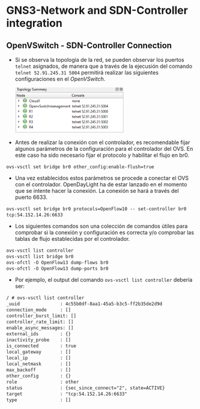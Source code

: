 # GNS3-Network and SDN-Controller integration

## OpenVSwitch - SDN-Controller Connection

- Si se observa la topología de la red, se pueden observar los puertos `telnet` asignados, de manera que a través de la ejecusión del comando `telnet 52.91.245.31 5004` permitirá realizar las siguientes configuraciones en el *OpenVSwitch*.

    <img src="./img/1.png"  width="60%" height="30%">

- Antes de realizar la conexión con el controlador, es recomendable fijar algunos parámetros de la configuración para el controlador del OVS. En este caso ha sido necesario fijar el protocolo y habilitar el flujo en br0.

```console
ovs-vsctl set bridge br0 other_config:enable-flush=true
```

- Una vez establecidos estos parámetros se procede a conectar el OVS con el controlador. OpenDayLight ha de estar lanzado en el momento que se intente hacer la conexión. La conexión se hará a través del puerto 6633.

```console
ovs-vsctl set bridge br0 protocols=OpenFlow10 -- set-controller br0 tcp:54.152.14.26:6633
```

- Los siguientes comandos son una colección de comandos útiles para comprobar si la conexión y configuración es correcta y/o comprobar las tablas de flujo establecidas por el controlador.

```console
ovs-vsctl list controller
ovs-vsctl list bridge br0
ovs-ofctl -O OpenFlow13 dump-flows br0
ovs-ofctl -O OpenFlow13 dump-ports br0
```

- Por ejemplo, el output del comando `ovs-vsctl list controller` debería ser:

```console
/ # ovs-vsctl list controller
_uuid               : 4c55b0df-8aa1-45a5-b3c5-ff2b35de2d9d
connection_mode     : []
controller_burst_limit: []
controller_rate_limit: []
enable_async_messages: []
external_ids        : {}
inactivity_probe    : []
is_connected        : true
local_gateway       : []
local_ip            : []
local_netmask       : []
max_backoff         : []
other_config        : {}
role                : other
status              : {sec_since_connect="2", state=ACTIVE}
target              : "tcp:54.152.14.26:6633"
type                : []
```
